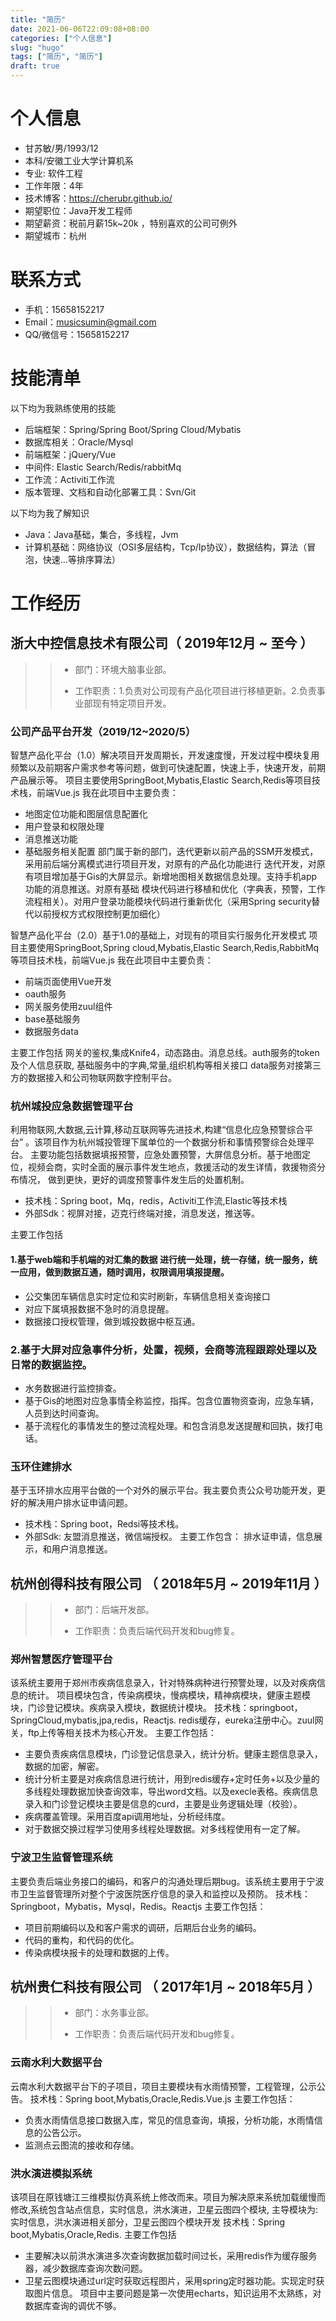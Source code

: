 ```yaml
---
title: "简历"  
date: 2021-06-06T22:09:08+08:00  
categories: ["个人信息"]  
slug: "hugo"  
tags: ["简历", "简历"]
draft: true
---
```

# 个人信息

* 甘苏敏/男/1993/12
* 本科/安徽工业大学计算机系
* 专业: 软件工程
* 工作年限：4年
* 技术博客：https://cherubr.github.io/
* 期望职位：Java开发工程师
* 期望薪资：税前月薪15k~20k ，特别喜欢的公司可例外
* 期望城市：杭州

# 联系方式

* 手机：15658152217
* Email：musicsumin@gmail.com
* QQ/微信号：15658152217

# 技能清单

以下均为我熟练使用的技能

* 后端框架：Spring/Spring Boot/Spring Cloud/Mybatis
* 数据库相关：Oracle/Mysql
* 前端框架：jQuery/Vue
* 中间件: Elastic Search/Redis/rabbitMq
* 工作流：Activiti工作流
* 版本管理、文档和自动化部署工具：Svn/Git

以下均为我了解知识

* Java：Java基础，集合，多线程，Jvm
* 计算机基础：网络协议（OSI多层结构，Tcp/Ip协议），数据结构，算法（冒泡，快速...等排序算法）

# 工作经历

## 浙大中控信息技术有限公司（ 2019年12月 ~ 至今 ）

> > * 部门：环境大脑事业部。
> >
> > * 工作职责：1.负责对公司现有产品化项目进行移植更新。2.负责事业部现有特定项目开发。

### 公司产品平台开发（2019/12~2020/5）

智慧产品化平台（1.0）解决项目开发周期长，开发速度慢，开发过程中模块复用频繁以及前期客户需求参考等问题，做到可快速配置，快速上手，快速开发，前期产品展示等。
项目主要使用SpringBoot,Mybatis,Elastic Search,Redis等项目技术栈，前端Vue.js
我在此项目中主要负责：

* 地图定位功能和图层信息配置化
* 用户登录和权限处理
* 消息推送功能
* 基础服务相关配置
  部门属于新的部门，迭代更新以前产品的SSM开发模式，采用前后端分离模式进行项目开发，对原有的产品化功能进行
  迭代开发，对原有项目增加基于Gis的大屏显示。新增地图相关数据信息处理。支持手机app功能的消息推送。对原有基础
  模块代码进行移植和优化（字典表，预警，工作流程相关）。对用户登录功能模块代码进行重新优化（采用Spring security替代以前授权方式权限控制更加细化）

智慧产品化平台（2.0）基于1.0的基础上，对现有的项目实行服务化开发模式
项目主要使用SpringBoot,Spring cloud,Mybatis,Elastic Search,Redis,RabbitMq等项目技术栈，前端Vue.js
我在此项目中主要负责：

* 前端页面使用Vue开发
* oauth服务
* 网关服务使用zuul组件
* base基础服务
* 数据服务data

主要工作包括
网关的鉴权,集成Knife4，动态路由。消息总线。auth服务的token及个人信息获取, 基础服务中的字典,常量,组织机构等相关接口
data服务对接第三方的数据接入和公司物联网数字控制平台。

### 杭州城投应急数据管理平台

利用物联网,大数据,云计算,移动互联网等先进技术,构建“信息化应急预警综合平台” 。该项目作为杭州城投管理下属单位的一个数据分析和事情预警综合处理平台。
主要功能包括数据填报预警，应急处置预警，大屏信息分析。基于地图定位，视频会商，实时全面的展示事件发生地点，救援活动的发生详情，救援物资分布情况，
做到更快，更好的调度预警事件发生后的处置机制。

* 技术栈：Spring boot，Mq，redis，Activiti工作流,Elastic等技术栈
* 外部Sdk：视屏对接，迈克行终端对接，消息发送，推送等。

主要工作包括

#### 1.基于web端和手机端的对汇集的数据 进行统一处理，统一存储，统一服务，统一应用，做到数据互通，随时调用，权限调用填报提醒。

* 公交集团车辆信息实时定位和实时刷新，车辆信息相关查询接口
* 对应下属填报数据不急时的消息提醒。
* 数据接口授权管理，做到城投数据中枢互通。

### 2.基于大屏对应急事件分析，处置，视频，会商等流程跟踪处理以及日常的数据监控。

* 水务数据进行监控排查。
* 基于Gis的地图对应急事情全称监控，指挥。包含位置物资查询，应急车辆，人员到达时间查询。
* 基于流程化的事情发生的整过流程处理。和包含消息发送提醒和回执，拨打电话。

### 玉环住建排水

基于玉环排水应用平台做的一个对外的展示平台。我主要负责公众号功能开发，更好的解决用户排水证申请问题。

* 技术栈：Spring boot，Redsi等技术栈。
* 外部Sdk: 友盟消息推送，微信端授权。
  主要工作包含：
  排水证申请，信息展示，和用户消息推送。

## 杭州创得科技有限公司 （ 2018年5月 ~ 2019年11月 ）

> > * 部门：后端开发部。
> >
> > * 工作职责：负责后端代码开发和bug修复。

### 郑州智慧医疗管理平台

该系统主要用于郑州市疾病信息录入，针对特殊病种进行预警处理，以及对疾病信息的统计。
项目模块包含，传染病模块，慢病模块，精神病模块，健康主题模块，门诊登记模块。疾病录入模块，数据统计模块。
技术栈：springboot，SpringCloud,mybatis,jpa,redis，Reactjs.
redis缓存，eureka注册中心。zuul网关，ftp上传等相关技术为核心开发。
主要工作包括：

* 主要负责疾病信息模块，门诊登记信息录入，统计分析。健康主题信息录入，数据的加密，解密。
* 统计分析主要是对疾病信息进行统计，用到redis缓存+定时任务+以及少量的多线程处理数据加快查询效率，导出word文档。以及execle表格。疾病信息录入和门诊登记模块主要是信息的curd，主要是业务逻辑处理（校验）。
* 疾病覆盖管理。采用百度api调用地址，分析经纬度。
* 对于数据交换过程学习使用多线程处理数据。对多线程使用有一定了解。

### 宁波卫生监督管理系统

主要负责后端业务接口的编码，和客户的沟通处理后期bug。该系统主要用于宁波市卫生监督管理所对整个宁波医院医疗信息的录入和监控以及预防。
技术栈：Springboot，Mybatis，Mysql，Redis。Reactjs
主要工作包括：

* 项目前期编码以及和客户需求的调研，后期后台业务的编码。
* 代码的重构，和代码的优化。
* 传染病模块报卡的处理和数据的上传。

## 杭州贵仁科技有限公司 （ 2017年1月 ~ 2018年5月 ）

> > * 部门：水务事业部。
> >
> > * 工作职责：负责后端代码开发和bug修复。

### 云南水利大数据平台

云南水利大数据平台下的子项目，项目主要模块有水雨情预警，工程管理，公示公告。
技术栈：Spring boot,Mybatis,Oracle,Redis.Vue.js
主要工作包括：

* 负责水雨情信息接口数据入库，常见的信息查询，填报，分析功能，水雨情信息的公告公示。
* 监测点云图流的接收和存储。

### 洪水演进模拟系统

该项目在原钱塘江三维模拟仿真系统上修改而来。项目为解决原来系统加载缓慢而修改,系统包含站点信息，实时信息，洪水演进，卫星云图四个模块,
主导模块为:实时信息，洪水演进相关部分，卫星云图四个模块开发
技术栈：Spring boot,Mybatis,Oracle,Redis.
主要工作包括

* 主要解决以前洪水演进多次查询数据加载时间过长，采用redis作为缓存服务器，减少数据库查询次数问题。
* 卫星云图模块通过url定时获取远程图片，采用spring定时器功能。实现定时获取图片信息。
  项目中主要问题是第一次使用echarts，知识运用不太熟练，对数据库查询的调优不够。

